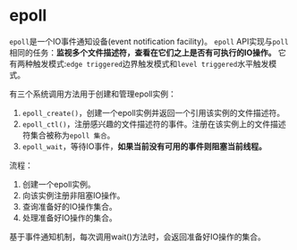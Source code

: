 # epoll

`epoll`是一个IO事件通知设备(event notification facility)。
`epoll` API实现与`poll`相同的任务：**监视多个文件描述符，查看在它们之上是否有可执行的IO操作。**
它有两种触发模式:`edge triggered`边界触发模式和`level triggered`水平触发模式。

有三个系统调用方法用于创建和管理epoll实例：
1. `epoll_create()`，创建一个epoll实例并返回一个引用该实例的文件描述符。
2. `epoll_ctl()`，注册感兴趣的文件描述符的事件。注册在该实例上的文件描述符集合被称为`epoll 集合`。
3. `epoll_wait`，等待IO事件，**如果当前没有可用的事件则阻塞当前线程。**


流程：
1. 创建一个epoll实例。
2. 向该实例注册非阻塞IO操作。
3. 查询准备好的IO操作集合。
4. 处理准备好IO操作的集合。

基于事件通知机制，每次调用wait()方法时，会返回准备好IO操作的集合。